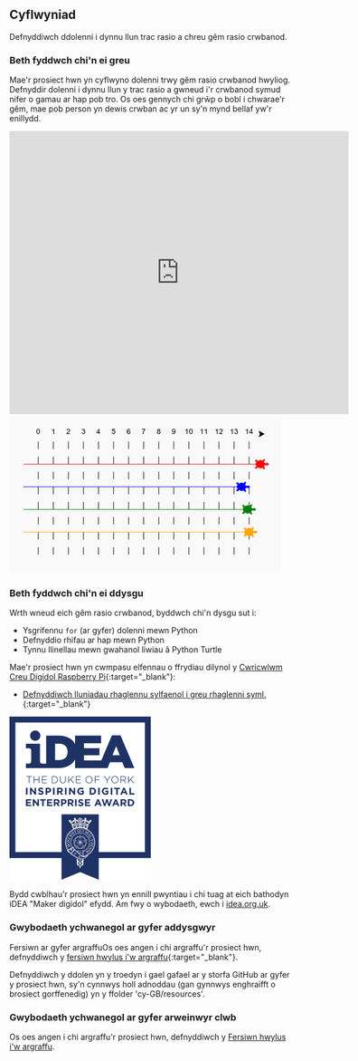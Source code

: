 ## Cyflwyniad

Defnyddiwch ddolenni i dynnu llun trac rasio a chreu gêm rasio crwbanod.

### Beth fyddwch chi'n ei greu

Mae'r prosiect hwn yn cyflwyno dolenni trwy gêm rasio crwbanod hwyliog. Defnyddir dolenni i dynnu llun y trac rasio a gwneud i'r crwbanod symud nifer o gamau ar hap pob tro. Os oes gennych chi grŵp o bobl i chwarae'r gêm, mae pob person yn dewis crwban ac yr un sy'n mynd bellaf yw'r enillydd.

<div class="trinket">
  <iframe src="https://trinket.io/embed/python/5868a7bcb7?outputOnly=true&start=result" width="600" height="500" frameborder="0" marginwidth="0" marginheight="0" allowfullscreen>
  </iframe>
  <img src="images/race-finished.png">
</div>

### Beth fyddwch chi'n ei ddysgu

Wrth wneud eich gêm rasio crwbanod, byddwch chi'n dysgu sut i:

+ Ysgrifennu `for` (ar gyfer) dolenni mewn Python
+ Defnyddio rhifau ar hap mewn Python
+ Tynnu llinellau mewn gwahanol liwiau â Python Turtle

Mae'r prosiect hwn yn cwmpasu elfennau o ffrydiau dilynol y [Cwricwlwm Creu Digidol Raspberry Pi](http://rpf.io/curriculum){:target="_blank"}:

+ [Defnyddiwch lluniadau rhaglennu sylfaenol i greu rhaglenni syml.](https://www.raspberrypi.org/curriculum/programming/creator/){:target="_blank"}

![iDEA](images/idea.png)

Bydd cwblhau'r prosiect hwn yn ennill pwyntiau i chi tuag at eich bathodyn iDEA "Maker digidol" efydd. Am fwy o wybodaeth, ewch i [idea.org.uk](https://idea.org.uk).

### Gwybodaeth ychwanegol ar gyfer addysgwyr

Fersiwn ar gyfer argraffuOs oes angen i chi argraffu'r prosiect hwn, defnyddiwch y [fersiwn hwylus i'w argraffu](https://projects.raspberrypi.org/cy-GB/projects/turtle-race/print){:target="_blank"}.

Defnyddiwch y ddolen yn y troedyn i gael gafael ar y storfa GitHub ar gyfer y prosiect hwn, sy'n cynnwys holl adnoddau (gan gynnwys enghraifft o brosiect gorffenedig) yn y ffolder 'cy-GB/resources'.

### Gwybodaeth ychwanegol ar gyfer arweinwyr clwb

Os oes angen i chi argraffu'r prosiect hwn, defnyddiwch y [Fersiwn hwylus i'w argraffu](https://projects.raspberry-pi.org/cy-GB/projects/turtle-race/print).